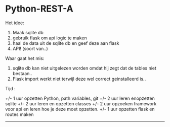 # Python-REST-A


Het idee:

1. Maak sqlite db
2. gebruik flask om api logic te maken
3. haal de data uit de sqlite db en geef deze aan flask
4. API! (soort van..)

Waar gaat het mis:

1. sqlite db kan niet uitgelezen worden omdat hij zegt dat de tables niet bestaan..
2. Flask import werkt niet terwijl deze wel correct geinstalleerd is..


Tijd :

+/- 1 uur opzetten Python, path variables, git 
+/- 2 uur leren enopzetten sqlite
+/- 2 uur leren en opzetten classes
+/- 2 uur opzoeken framework voor api en leren hoe je deze moet opzetten.
+/- 1 uur opzetten flask en routes maken

___________________________________________________________________________________________
